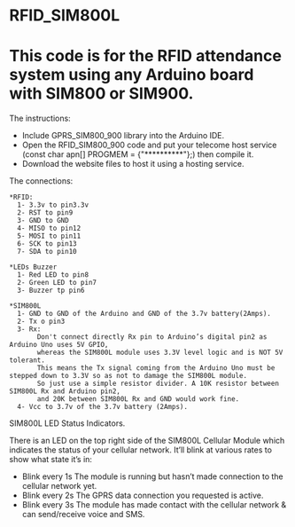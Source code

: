 # RFID_SIM800L

# This code is for the RFID attendance system using any Arduino board with SIM800 or SIM900.

The instructions:
  * Include GPRS_SIM800_900 library into the Arduino IDE.
  * Open the RFID_SIM800_900 code and put your telecome host service (const char apn[] PROGMEM = {"**********"};) then compile it.
  * Download the website files to host it using a hosting service.
  
  The connections:
  
    *RFID:
      1- 3.3v to pin3.3v
      2- RST to pin9
      3- GND to GND
      4- MISO to pin12
      5- MOSI to pin11
      6- SCK to pin13
      7- SDA to pin10
      
    *LEDs Buzzer
      1- Red LED to pin8
      2- Green LED to pin7
      3- Buzzer tp pin6
      
    *SIM800L
      1- GND to GND of the Arduino and GND of the 3.7v battery(2Amps).
      2- Tx o pin3
      3- Rx:
           Don't connect directly Rx pin to Arduino’s digital pin2 as Arduino Uno uses 5V GPIO,
           whereas the SIM800L module uses 3.3V level logic and is NOT 5V tolerant.
           This means the Tx signal coming from the Arduino Uno must be stepped down to 3.3V so as not to damage the SIM800L module.
           So just use a simple resistor divider. A 10K resistor between SIM800L Rx and Arduino pin2,
           and 20K between SIM800L Rx and GND would work fine.
      4- Vcc to 3.7v of the 3.7v battery (2Amps).

SIM800L LED Status Indicators.

  There is an LED on the top right side of the SIM800L Cellular Module which indicates the status of your cellular network. 
  It’ll blink at various rates to show what state it’s in:
 
  * Blink every 1s
     The module is running but hasn’t made connection to the cellular network yet.
  * Blink every 2s
     The GPRS data connection you requested is active.
  * Blink every 3s
     The module has made contact with the cellular network & can send/receive voice and SMS.
     
     
